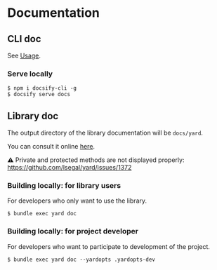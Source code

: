 # Documentation 

## CLI doc

See [Usage](pages/usage.md?id=cli).

### Serve locally

```plaintext
$ npm i docsify-cli -g
$ docsify serve docs
```

## Library doc

The output directory of the library documentation will be `docs/yard`.

You can consult it online [here](https://sec-it.github.io/pass-station/yard/).

⚠ Private and protected methods are not displayed properly: https://github.com/lsegal/yard/issues/1372

### Building locally: for library users

For developers who only want to use the library.

```plaintext
$ bundle exec yard doc
```

### Building locally: for project developer

For developers who want to participate to development of the project.

```plaintext
$ bundle exec yard doc --yardopts .yardopts-dev
```

